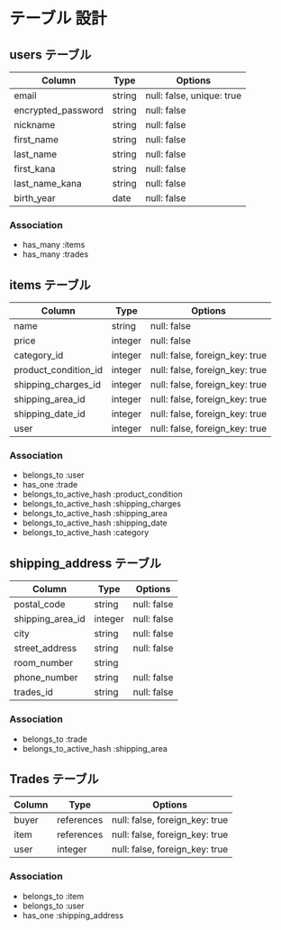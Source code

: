 # テーブル 設計

## users テーブル

| Column             | Type                  | Options                   |
|--------------------|-----------------------|---------------------------|
| email              | string                | null: false, unique: true |
| encrypted_password | string                | null: false               |
| nickname           | string                | null: false               |
| first_name         | string                | null: false               |
| last_name          | string                | null: false               |
| first_kana         | string                | null: false               |
| last_name_kana     | string                | null: false               |
| birth_year         | date                  | null: false               |

### Association

- has_many :items
- has_many :trades

## items テーブル

| Column               | Type    | Options                        |
|----------------------|---------|--------------------------------|
| name                 | string  | null: false                    |
| price                | integer | null: false                    |
| category_id          | integer | null: false, foreign_key: true |
| product_condition_id | integer | null: false, foreign_key: true |
| shipping_charges_id  | integer | null: false, foreign_key: true |
| shipping_area_id     | integer | null: false, foreign_key: true |
| shipping_date_id     | integer | null: false, foreign_key: true |
| user                 | integer | null: false, foreign_key: true |

### Association

- belongs_to :user
- has_one :trade
- belongs_to_active_hash :product_condition
- belongs_to_active_hash :shipping_charges
- belongs_to_active_hash :shipping_area
- belongs_to_active_hash :shipping_date
- belongs_to_active_hash :category

## shipping_address テーブル

| Column            | Type    | Options                        |
|-------------------|---------|--------------------------------|
| postal_code       | string  | null: false                    |
| shipping_area_id  | integer | null: false                    |
| city              | string  | null: false                    |
| street_address    | string  | null: false                    |
| room_number       | string  |                                |
| phone_number      | string  | null: false                    |
| trades_id         | string  | null: false                    |

### Association

- belongs_to :trade
- belongs_to_active_hash :shipping_area

## Trades テーブル

| Column  | Type       | Options                        |
|---------|------------|--------------------------------|
| buyer   | references | null: false, foreign_key: true |
| item    | references | null: false, foreign_key: true |
| user    | integer    | null: false, foreign_key: true |

### Association

- belongs_to :item
- belongs_to :user
- has_one :shipping_address